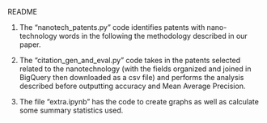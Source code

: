 README

1) The “nanotech_patents.py” code identifies patents with nano-technology words in the following the methodology described in our paper.

2) The “citation_gen_and_eval.py” code takes in the patents selected related to the nanotechnology (with the fields organized and joined in BigQuery then downloaded as a csv file) and performs the analysis described before outputting accuracy and Mean Average Precision.

3) The file “extra.ipynb” has the code to create graphs as well as calculate some summary statistics used. 
